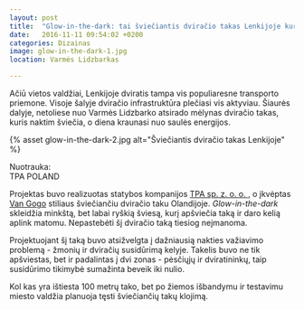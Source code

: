 ```yaml
---
layout: post
title:  "Glow-in-the-dark: tai šviečiantis dviračio takas Lenkijoje kuris veikia nuo saulės energijos"
date:   2016-11-11 09:54:02 +0200
categories: Dizainas
image: glow-in-the-dark-1.jpg
location: Varmės Lidzbarkas

---
```


<p> Ačiū vietos valdžiai, Lenkijoje dviratis tampa vis populiaresne transporto priemone. 
Visoje šalyje dviračio infrastruktūra plečiasi vis aktyviau. 
Šiaurės dalyje, netoliese nuo Varmės Lidzbarko atsirado mėlynas dviračio takas, 
kuris naktim šviečia, o diena kraunasi nuo saulės energijos. </p>

{% asset glow-in-the-dark-2.jpg alt="Šviečiantis dviračio takas Lenkijoje" %}

<div class="lighter smaller" style="margin:12px 0;">Nuotrauka: <br />
TPA POLAND
</div>


<p> Projektas buvo realizuotas statybos kompanijos <a href="//tpaqi.ru/databases/internet/_public/content.nsf/web/EN-TPAQI.COM-willkommen.html" target="_blank"> TPA sp. z. o. o. </a>, 
o įkvėptas <a href="//holland.com/global/tourism/article/van-gogh-roosegaarde-cycle-path.htm" target="_blank">Van Gogo</a> 
stiliaus šviečiančiu dviračio taku Olandijoje. <em>Glow-in-the-dark</em> skleidžia minkštą, bet labai ryškią šviesą, kurį apšviečia taką ir daro kelią aplink matomu. Nepastebėti šį dviračio taką tiesiog neįmanoma.</p>

<p> Projektuojant šį taką buvo atsižvelgta į dažniausią nakties važiavimo problemą - žmonių ir dviračių susidūrimą kelyje. Takelis buvo ne tik apšviestas, bet ir padalintas į dvi zonas - pėsčiųjų ir dviratininkų, 
taip susidūrimo tikimybė sumažinta beveik iki nulio.</p>

<p> Kol kas yra ištiesta 100 metrų tako, bet po žiemos išbandymu ir 
testavimu miesto valdžia planuoja tęsti šviečiančių takų klojimą.</p>
